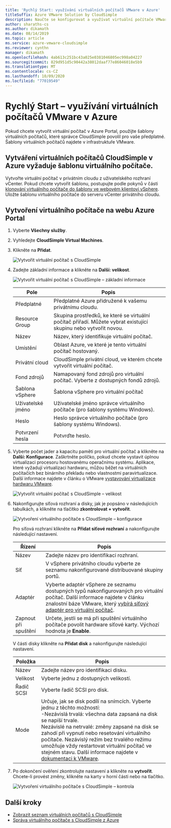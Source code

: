 ```yaml
---
title: 'Rychlý Start: využívání virtuálních počítačů VMware v Azure'
titleSuffix: Azure VMware Solution by CloudSimple
description: Naučte se konfigurovat a využívat virtuální počítače VMware z Azure Portal pomocí řešení Azure VMware od CloudSimple.
author: sharaths-cs
ms.author: dikamath
ms.date: 08/14/2019
ms.topic: article
ms.service: azure-vmware-cloudsimple
ms.reviewer: cynthn
manager: dikamath
ms.openlocfilehash: 4ab613c251bc43a025e0381046805ec998a04227
ms.sourcegitcommit: 829d951d5c90442a38012daaf77e86046018e5b9
ms.translationtype: MT
ms.contentlocale: cs-CZ
ms.lasthandoff: 10/09/2020
ms.locfileid: "77019549"
---
```

# <a name="quickstart---consume-vmware-vms-on-azure"></a>Rychlý Start – využívání virtuálních počítačů VMware v Azure

Pokud chcete vytvořit virtuální počítač v Azure Portal, použijte šablony virtuálních počítačů, které správce CloudSimple povolil pro vaše předplatné. Šablony virtuálních počítačů najdete v infrastruktuře VMware.

## <a name="cloudsimple-vm-creation-on-azure-requires-a-vm-template"></a>Vytváření virtuálních počítačů CloudSimple v Azure vyžaduje šablonu virtuálního počítače.

Vytvořte virtuální počítač v privátním cloudu z uživatelského rozhraní vCenter. Pokud chcete vytvořit šablonu, postupujte podle pokynů v části [klonování virtuálního počítače do šablony ve webovém klientovi vSphere](https://docs.vmware.com/en/VMware-vSphere/6.7/com.vmware.vsphere.vm_admin.doc/GUID-FE6DE4DF-FAD0-4BB0-A1FD-AFE9A40F4BFE.html). Uložte šablonu virtuálního počítače do serveru vCenter privátního cloudu.

## <a name="create-a-virtual-machine-in-the-azure-portal"></a>Vytvoření virtuálního počítače na webu Azure Portal

1. Vyberte **Všechny služby**.

2. Vyhledejte **CloudSimple Virtual Machines**.

3. Klikněte na **Přidat**.

    ![Vytvořit virtuální počítač s CloudSimple](media/create-cloudsimple-virtual-machine.png)

4. Zadejte základní informace a klikněte na **Další: velikost**.

    ![Vytvořit virtuální počítač s CloudSimple – základní informace](media/create-cloudsimple-virtual-machine-basic-info.png)

    | Pole | Popis |
    | ------------ | ------------- |
    | Předplatné | Předplatné Azure přidružené k vašemu privátnímu cloudu.  |
    | Resource Group | Skupina prostředků, ke které se virtuální počítač přiřadí. Můžete vybrat existující skupinu nebo vytvořit novou. |
    | Název | Název, který identifikuje virtuální počítač.  |
    | Umístění | Oblast Azure, ve které je tento virtuální počítač hostovaný.  |
    | Privátní cloud | CloudSimple privátní cloud, ve kterém chcete vytvořit virtuální počítač. |
    | Fond zdrojů | Namapovaný fond zdrojů pro virtuální počítač. Vyberte z dostupných fondů zdrojů. |
    | Šablona vSphere | Šablona vSphere pro virtuální počítač  |
    | Uživatelské jméno | Uživatelské jméno správce virtuálního počítače (pro šablony systému Windows).|
    | Heslo |  Heslo správce virtuálního počítače (pro šablony systému Windows). |
    | Potvrzení hesla | Potvrďte heslo. |

5. Vyberte počet jader a kapacitu paměti pro virtuální počítač a klikněte na **Další: Konfigurace**. Zaškrtněte políčko, pokud chcete vystavit úplnou virtualizaci procesoru hostovanému operačnímu systému. Aplikace, které vyžadují virtualizaci hardwaru, můžou běžet na virtuálních počítačích bez binárního překladu nebo vlastnostmi paravirtualizace. Další informace najdete v článku o VMware <a href="https://docs.vmware.com/en/VMware-vSphere/6.5/com.vmware.vsphere.vm_admin.doc/GUID-2A98801C-68E8-47AF-99ED-00C63E4857F6.html" target="_blank">vystavování virtualizace hardwaru VMware</a>.

    ![Vytvořit virtuální počítač s CloudSimple – velikost](media/create-cloudsimple-virtual-machine-size.png)

6. Nakonfigurujte síťová rozhraní a disky, jak je popsáno v následujících tabulkách, a klikněte na tlačítko **zkontrolovat + vytvořit**.

    ![Vytvoření virtuálního počítače s CloudSimple – konfigurace](media/create-cloudsimple-virtual-machine-configurations.png)

    Pro síťová rozhraní klikněte na **Přidat síťové rozhraní** a nakonfigurujte následující nastavení.

    | Řízení | Popis |
    | ------------ | ------------- |
    | Název | Zadejte název pro identifikaci rozhraní.  |
    | Síť | V vSphere privátního cloudu vyberte ze seznamu nakonfigurované distribuované skupiny portů.  |
    | Adaptér | Vyberte adaptér vSphere ze seznamu dostupných typů nakonfigurovaných pro virtuální počítač. Další informace najdete v článku znalostní báze VMware, který <a href="https://kb.vmware.com/s/article/1001805" target="_blank">vybírá síťový adaptér pro virtuální počítač</a>. |
    | Zapnout při spuštění | Určete, jestli se má při spuštění virtuálního počítače povolit hardware síťové karty. Výchozí hodnota je **Enable**. |

    V části disky klikněte na **Přidat disk** a nakonfigurujte následující nastavení.

    | Položka | Popis |
    | ------------ | ------------- |
    | Název | Zadejte název pro identifikaci disku.  |
    | Velikost | Vyberte jednu z dostupných velikostí.  |
    | Řadič SCSI | Vyberte řadič SCSI pro disk.  |
    | Mode | Určuje, jak se disk podílí na snímcích. Vyberte jednu z těchto možností: <br> -Nezávislá trvalá: všechna data zapsaná na disk se napíší trvale.<br> Nezávislé na netrvalé: změny zapsané na disk se zahodí při vypnutí nebo resetování virtuálního počítače.  Nezávislý režim bez trvalého režimu umožňuje vždy restartovat virtuální počítač ve stejném stavu. Další informace najdete v <a href="https://docs.vmware.com/en/VMware-vSphere/6.5/com.vmware.vsphere.vm_admin.doc/GUID-8B6174E6-36A8-42DA-ACF7-0DA4D8C5B084.html" target="_blank">dokumentaci k VMware</a>.

7. Po dokončení ověření zkontrolujte nastavení a klikněte na **vytvořit**. Chcete-li provést změny, klikněte na karty v horní části nebo na tlačítko.

    ![Vytvoření virtuálního počítače s CloudSimple – kontrola](media/create-cloudsimple-virtual-machine-review.png)

## <a name="next-steps"></a>Další kroky

* [Zobrazit seznam virtuálních počítačů s CloudSimple](azure-create-vm.md#view-list-of-cloudsimple-virtual-machines)
* [Správa virtuálního počítače s CloudSimple z Azure](azure-manage-vm.md)
